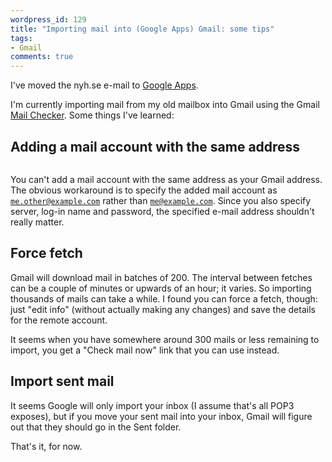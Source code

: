 ```yaml
---
wordpress_id: 129
title: "Importing mail into (Google Apps) Gmail: some tips"
tags:
- Gmail
comments: true
---
```

I've moved the nyh.se e-mail to <a href="http://www.google.com/a/">Google Apps</a>.

I'm currently importing mail from my old mailbox into Gmail using the Gmail <a href="http://mail.google.com/support/bin/answer.py?ctx=%67mail&hl=en_GB&answer=21288">Mail Checker</a>. Some things I've learned:

<!--more-->

## Adding a mail account with the same address

<p class="center"><img src="/uploads/gmail-import.png" alt="" class="bordered" /></p>

You can't add a mail account with the same address as your Gmail address. The obvious workaround is to specify the added mail account as <code>me.other@example.com</code> rather than <code>me@example.com</code>. Since you also specify server, log-in name and password, the specified e-mail address shouldn't really matter.

## Force fetch

Gmail will download mail in batches of 200. The interval between fetches can be a couple of minutes or upwards of an hour; it varies. So importing thousands of mails can take a while. I found you can force a fetch, though: just "edit info" (without actually making any changes) and save the details for the remote account.

It seems when you have somewhere around 300 mails or less remaining to import, you get a "Check mail now" link that you can use instead.

## Import sent mail

It seems Google will only import your inbox (I assume that's all POP3 exposes), but if you move your sent mail into your inbox, Gmail will figure out that they should go in the Sent folder.

That's it, for now.
